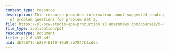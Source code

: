 ```yaml
---
content_type: resource
description: This resource provides information about suggested reading and consist
  of problem questions for problem set 2.
file: https://ol-ocw-studio-app-production.s3.amazonaws.com/courses/6-435-system-identification-spring-2005/db73071cb25961f018a95b7847b1cd6a_ps2_6_435.pdf
file_type: application/pdf
resourcetype: Document
title: ps2_6_435.pdf
uid: db73071c-b259-61f0-18a9-5b7847b1cd6a
---
```

